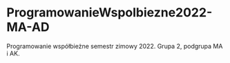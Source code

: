 # ProgramowanieWspolbiezne2022-MA-AD
Programowanie współbieżne semestr zimowy 2022. Grupa 2, podgrupa MA i AK.
